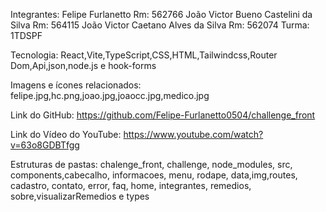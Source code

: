 Integrantes: 
Felipe Furlanetto Rm: 562766
João Victor Bueno Castelini da Silva Rm: 564115
João Victor Caetano Alves da Silva Rm: 562074
Turma: 1TDSPF

Tecnologia:
React,Vite,TypeScript,CSS,HTML,Tailwindcss,Router Dom,Api,json,node.js e hook-forms

Imagens e ícones relacionados:
felipe.jpg,hc.png,joao.jpg,joaocc.jpg,medico.jpg

Link do GitHub:
https://github.com/Felipe-Furlanetto0504/challenge_front

Link do Vídeo do YouTube:
https://www.youtube.com/watch?v=63o8GDBTfgg

Estruturas de pastas: chalenge_front, challenge, node_modules, 
src, components,cabecalho, informacoes, menu, rodape,
data,img,routes, cadastro, contato, error, faq, home, integrantes, remedios, sobre,visualizarRemedios e
types